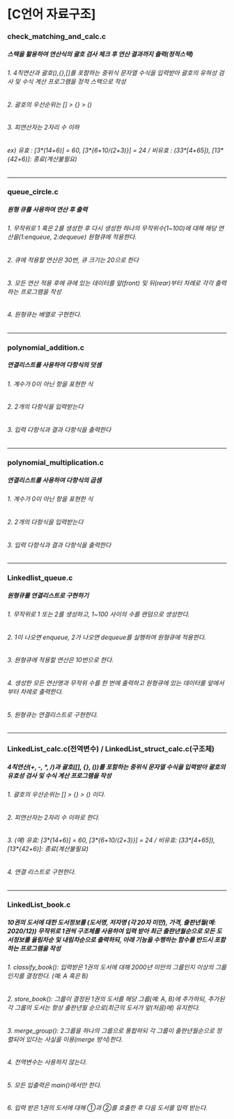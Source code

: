 <h1>[C언어 자료구조]</h1>


<h3>check_matching_and_calc.c</h3>
<h5>스택을 활용하여 연산식의 괄호 검사 체크 후 연산 결과까지 출력(정적스택)</h5>
<h6>1. 4칙연산과 괄호(),{},[]를 포함하는 중위식 문자열 수식을 입력받아 괄호의 유혀성 검사 및 수식 계산 프로그램을 정적 스택으로 작성</h6>
<h6>2. 괄호의 우선순위는 [] > {} > ()</h6>
<h6>3. 피연산자는 2자리 수 이하</h6>
<h6>ex) 유효 : [3*(14+6)] = 60, [3*{6+10/(2+3)}] = 24 / 비유효 : (33*[4+65]), [13*{42+6)]: 종료(계산불필요)</h6>

<hr/>

<h3>queue_circle.c</h3>
<h5>원형 큐를 사용하여 연산 후 출력</h5>
<h6>1. 무작위로 1 혹은 2를 생성한 후 다시 생성한 하나의 무작위수(1~100)에 대해 해당 연산을(1:enqueue, 2:dequeue) 원형큐에 적용한다.</h6>
<h6>2. 큐에 적용할 연산은 30번, 큐 크기는 20으로 한다</h6>
<h6>3. 모든 연산 적용 후에 큐에 있는 데이터를 앞(front) 및 뒤(rear)부터 차례로 각각 출력하는 프로그램을 작성</h6>
<h6>4. 원형큐는 배열로 구현한다.</h6>

<hr/>

<h3>polynomial_addition.c</h3>
<h5>연결리스트를 사용하여 다항식의 덧셈</h5>
<h6>1. 계수가 0이 아닌 항을 표현한 식</h6>
<h6>2. 2개의 다항식을 입력받는다</h6>
<h6>3. 입력 다항식과 결과 다항식을 출력한다</h6>

<hr/>

<h3>polynomial_multiplication.c</h3>
<h5>연결리스트를 사용하여 다항식의 곱셈</h5>
<h6>1. 계수가 0이 아닌 항을 표현한 식</h6>
<h6>2. 2개의 다항식을 입력받는다</h6>
<h6>3. 입력 다항식과 결과 다항식을 출력한다</h6>

<hr/>

<h3>Linkedlist_queue.c</h3>
<h5>원형큐를 연결리스트로 구현하기</h5>
<h6>1. 무작위로 1 또는 2를 생성하고, 1~100 사이의 수를 랜덤으로 생성한다.</h6>
<h6>2. 1이 나오면 enqueue, 2가 나오면 dequeue를 실행하여 원형큐에 적용한다.</h6>
<h6>3. 원형큐에 적용할 연산은 10번으로 한다.</h6>
<h6>4. 생성한 모든 연산명과 무작위 수를 한 번에 출력하고 원형큐에 있는 데이터를 앞에서부터 차례로 출력한다.</h6>
<h6>5. 원형큐는 연결리스트로 구현한다.</h6>

<hr/>

<h3>LinkedList_calc.c(전역변수) / LinkedList_struct_calc.c(구조체)</h3>
<h5>4칙연산(+, -, *, /)과 괄호([], {}, ())를 포함하는 중위식 문자열 수식을 입력받아 괄호의 유효성 검사 및 수식 계산 프로그램을 작성</h5>
<h6>1. 괄호의 우선순위는 [] > {} > () 이다.</h6>
<h6>2. 피연산자는 2자리 수 이하로 한다.</h6>
<h6>3. (예) 유효: [3*(14+6)] = 60,  [3*{6+10/(2+3)}] = 24 / 비유효: (33*[4+65]), [13*{42+6)]: 종료(계산불필요)</h6>
<h6>4. 연결 리스트로 구현한다.</h6>

<hr/>

<h3>LinkedList_book.c</h3>
<h5>10권의 도서에 대한 도서정보를 (도서명, 저자명 (각 20자 미만), 가격, 출판년월(예: 2020/12)) 무작위로 1권씩 구조체를 사용하여 입력 받아 최근 출판년월순으로 모든 도서정보를 올림차순 및 내림차순으로 출력하되, 아래 기능을 수행하는 함수를 반드시 포함하는 프로그램을 작성</h5>
<h6>1. classify_book(): 입력받은 1권의 도서에 대해 2000년 미만의 그룹인지 이상의 그룹인지를 결정한다. (예: A 혹은 B)</h6>
<h6>2. store_book(): 그룹이 결정된 1권의 도서를 해당 그룹(예: A, B)에 추가하되, 추가된 각 그룹의 도서는 항상 출판년월 순으로(최근의 도서가 앞(처음)에) 유지한다.</h6>
<h6>3. merge_group(): 2그룹을 하나의 그룹으로 통합하되 각 그룹이 출판년월순으로 정렬되어 있다는 사실을 이용(merge 방식)한다.</h6>
<h6>4. 전역변수는 사용하지 않는다.</h6>
<h6>5. 모든 입출력은 main()에서만 한다.</h6>
<h6>6. 입력 받은 1권의 도서에 대해 ①과 ②를 호출한 후 다음 도서를 입력 받는다.</h6>
